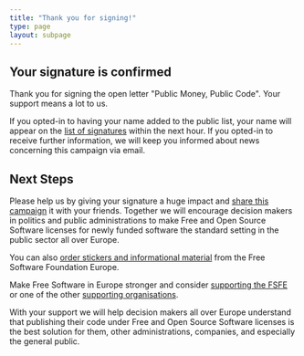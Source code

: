 ```yaml
---
title: "Thank you for signing!"
type: page
layout: subpage
---
```


## Your signature is confirmed

Thank you for signing the open letter "Public Money, Public Code". Your support means a lot to us. 

If you opted-in to having your name added to the public list, your name will appear on the [list of signatures](../all-signatures) within the next hour. If you opted-in to receive further information, we will keep you informed about news concerning this campaign via email.

## Next Steps

Please help us by giving your signature a huge impact and [share this campaign](../../#spread) it with your friends. Together we will encourage decision makers in politics and public administrations to make Free and Open Source Software licenses for newly funded software the standard setting in the public sector all over Europe. 

You can also [order stickers and informational material](https://fsfe.org/promo#pmpc) from the Free Software Foundation Europe.

Make Free Software in Europe stronger and consider [supporting the FSFE](https://fsfe.org/donate/?pmpc) or one of the other [supporting organisations](../../#organisations).

With your support we will help decision makers all over Europe understand that publishing their code under Free and Open Source Software licenses is the best solution for them, other administrations, companies, and especially the general public. 
